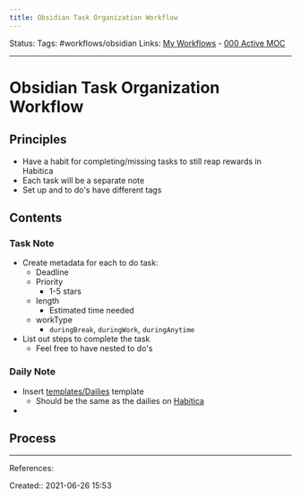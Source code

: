 ```yaml
---
title: Obsidian Task Organization Workflow
---
```

Status:
Tags: #workflows/obsidian
Links: [My Workflows](out/my-workflows.md) - [000 Active MOC](out/000-active-moc.md)
___
# Obsidian Task Organization Workflow
## Principles
- Have a habit for completing/missing tasks to still reap rewards in Habitica
- Each task will be a separate note
- Set up and to do's have different tags
## Contents
### Task Note
- Create metadata for each to do task:
	- Deadline
	- Priority
		- 1-5 stars
	- length
		- Estimated time needed
	- workType
		- `duringBreak`, `duringWork`, `duringAnytime`
- List out steps to complete the task
	- Feel free to have nested to do's
### Daily Note
- Insert [templates/Dailies](None) template
	- Should be the same as the dailies on [Habitica](out/habitica.md)
- 
## Process
___
References:

Created:: 2021-06-26 15:53